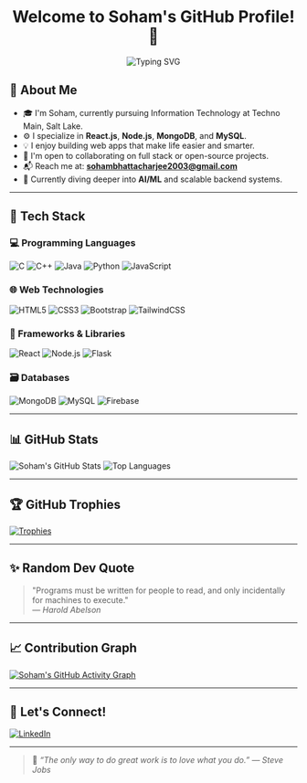 <h1 align="center">Welcome to Soham's GitHub Profile! 🚀</h1>

<p align="center">
  <img src="https://readme-typing-svg.demolab.com?font=Fira+Code&duration=2500&pause=1000&color=36BCF7&center=true&vCenter=true&width=435&lines=Full+Stack+Developer;Open+Source+Enthusiast;Tech+Explorer+%F0%9F%9A%80" alt="Typing SVG" />
</p>

## 👋 About Me

- 🎓 I'm Soham, currently pursuing Information Technology at Techno Main, Salt Lake.
- ⚙️ I specialize in **React.js**, **Node.js**, **MongoDB**, and **MySQL**.
- 💡 I enjoy building web apps that make life easier and smarter.
- 🤝 I'm open to collaborating on full stack or open-source projects.
- 📬 Reach me at: **sohambhattacharjee2003@gmail.com**
- 🌱 Currently diving deeper into **AI/ML** and scalable backend systems.

---

## 🧰 Tech Stack

### 💻 Programming Languages
![C](https://img.shields.io/badge/C-00599C?style=for-the-badge&logo=c&logoColor=white)
![C++](https://img.shields.io/badge/C++-00599C?style=for-the-badge&logo=cplusplus&logoColor=white)
![Java](https://img.shields.io/badge/Java-ED8B00?style=for-the-badge&logo=java&logoColor=white)
![Python](https://img.shields.io/badge/Python-3776AB?style=for-the-badge&logo=python&logoColor=white)
![JavaScript](https://img.shields.io/badge/JavaScript-F7DF1E?style=for-the-badge&logo=javascript&logoColor=black)

### 🌐 Web Technologies
![HTML5](https://img.shields.io/badge/HTML-E34F26?style=for-the-badge&logo=html5&logoColor=white)
![CSS3](https://img.shields.io/badge/CSS-1572B6?style=for-the-badge&logo=css3&logoColor=white)
![Bootstrap](https://img.shields.io/badge/Bootstrap-563D7C?style=for-the-badge&logo=bootstrap&logoColor=white)
![TailwindCSS](https://img.shields.io/badge/TailwindCSS-38B2AC?style=for-the-badge&logo=tailwind-css&logoColor=white)

### 🧠 Frameworks & Libraries
![React](https://img.shields.io/badge/React-20232A?style=for-the-badge&logo=react&logoColor=61DAFB)
![Node.js](https://img.shields.io/badge/Node.js-339933?style=for-the-badge&logo=nodedotjs&logoColor=white)
![Flask](https://img.shields.io/badge/Flask-000000?style=for-the-badge&logo=flask&logoColor=white)

### 🗃️ Databases
![MongoDB](https://img.shields.io/badge/MongoDB-4EA94B?style=for-the-badge&logo=mongodb&logoColor=white)
![MySQL](https://img.shields.io/badge/MySQL-005C84?style=for-the-badge&logo=mysql&logoColor=white)
![Firebase](https://img.shields.io/badge/Firebase-FFCA28?style=for-the-badge&logo=firebase&logoColor=black)

---

## 📊 GitHub Stats

![Soham's GitHub Stats](https://github-readme-stats.vercel.app/api?username=SohamBhattacharjee2003&show_icons=true&theme=tokyonight)
![Top Languages](https://github-readme-stats.vercel.app/api/top-langs/?username=SohamBhattacharjee2003&layout=compact&theme=tokyonight)

---

## 🏆 GitHub Trophies

[![Trophies](https://github-profile-trophy.vercel.app/?username=SohamBhattacharjee2003&theme=darkhub&column=7)](https://github.com/ryo-ma/github-profile-trophy)

---

## ✨ Random Dev Quote

> "Programs must be written for people to read, and only incidentally for machines to execute."  
> — *Harold Abelson*

---

## 📈 Contribution Graph

[![Soham's GitHub Activity Graph](https://github-readme-activity-graph.vercel.app/graph?username=SohamBhattacharjee2003&theme=github-compact)](https://github.com/ashutosh00710/github-readme-activity-graph)

---


## 💬 Let's Connect!

[![LinkedIn](https://img.shields.io/badge/SohamBhattacharjee-0077B5?style=for-the-badge&logo=linkedin&logoColor=white)](https://linkedin.com/in/SohamBhattacharjee2003)

---

> 🌟 *“The only way to do great work is to love what you do.” — Steve Jobs*

